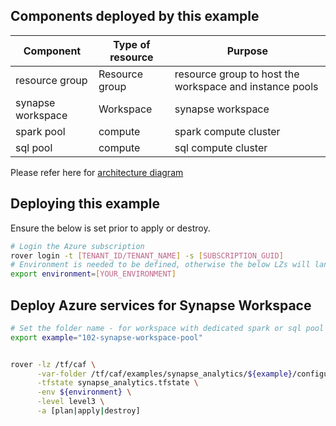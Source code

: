 ## Components deployed by this example

| Component         | Type of resource | Purpose                                                 |
|-------------------|------------------|---------------------------------------------------------|
| resource group    | Resource group   | resource group to host the workspace and instance pools |
| synapse workspace | Workspace        | synapse workspace                                       |
| spark pool        | compute          | spark compute cluster                                   |
| sql pool          | compute          | sql compute cluster                                     |

Please refer here for [architecture diagram](https://github.com/aztfmod/landingzone_data_analytics/tree/0.4/examples/synapse_analytics)

## Deploying this example

Ensure the below is set prior to apply or destroy.

```bash
# Login the Azure subscription
rover login -t [TENANT_ID/TENANT_NAME] -s [SUBSCRIPTION_GUID]
# Environment is needed to be defined, otherwise the below LZs will land into sandpit which someone else is working on
export environment=[YOUR_ENVIRONMENT]
```

## Deploy Azure services for Synapse Workspace

```bash
# Set the folder name - for workspace with dedicated spark or sql pool
export example="102-synapse-workspace-pool"


rover -lz /tf/caf \
      -var-folder /tf/caf/examples/synapse_analytics/${example}/configuration.tfvars \
      -tfstate synapse_analytics.tfstate \
      -env ${environment} \
	  -level level3 \
      -a [plan|apply|destroy]

```
